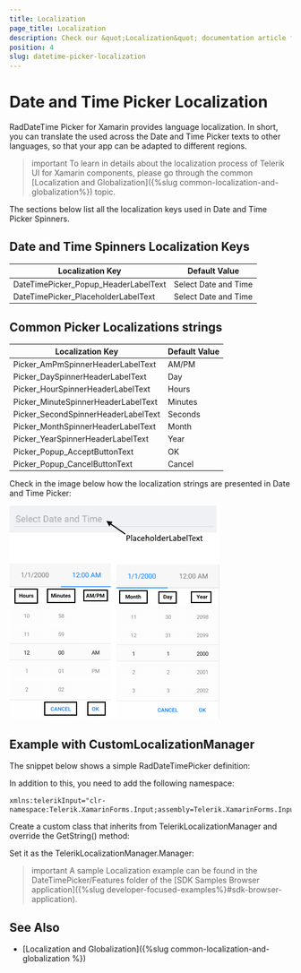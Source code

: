 ```yaml
---
title: Localization
page_title: Localization
description: Check our &quot;Localization&quot; documentation article for Telerik DateTimePicker for Xamarin control.
position: 4
slug: datetime-picker-localization
---
```


# Date and Time Picker Localization

RadDateTime Picker for Xamarin provides language localization. In short, you can translate the used across the Date and Time Picker texts to other languages, so that your app can be adapted to different regions.

>important To learn in details about the localization process of Telerik UI for Xamarin components, please go through the common [Localization and Globalization]({%slug common-localization-and-globalization%}) topic.

The sections below list all the localization keys used in Date and Time Picker Spinners.

## Date and Time Spinners Localization Keys

| Localization Key | Default Value |
| -----------------| ------------- |
| DateTimePicker_Popup_HeaderLabelText  | Select Date and Time |
| DateTimePicker_PlaceholderLabelText  | Select Date and Time |

## Common Picker Localizations strings

| Localization Key | Default Value |
| -----------------| ------------- |
| Picker_AmPmSpinnerHeaderLabelText  | AM/PM |
| Picker_DaySpinnerHeaderLabelText  | Day |
| Picker_HourSpinnerHeaderLabelText  | Hours |
| Picker_MinuteSpinnerHeaderLabelText | Minutes |
| Picker_SecondSpinnerHeaderLabelText  | Seconds |
| Picker_MonthSpinnerHeaderLabelText  | Month |
| Picker_YearSpinnerHeaderLabelText  | Year |
| Picker_Popup_AcceptButtonText  | OK |
| Picker_Popup_CancelButtonText  | Cancel |

Check in the image below how the localization strings are presented in Date and Time Picker:

![DateTime Picker Localization](images/datetimepicker-localization.png)

## Example with CustomLocalizationManager

The snippet below shows a simple RadDateTimePicker definition:

<snippet id='datetime-picker-localization-xaml' />

In addition to this, you need to add the following namespace:

```XAML
xmlns:telerikInput="clr-namespace:Telerik.XamarinForms.Input;assembly=Telerik.XamarinForms.Input"
```

Create a custom class that inherits from TelerikLocalizationManager and override the GetString() method:

<snippet id='datetimepicker-localization-code-behind' />

Set it as the TelerikLocalizationManager.Manager:

<snippet id='datetimepicker-custom-localization-manager' />

>important A sample Localization example can be found in the DateTimePicker/Features folder of the [SDK Samples Browser application]({%slug developer-focused-examples%}#sdk-browser-application).

## See Also

* [Localization and Globalization]({%slug common-localization-and-globalization %})
